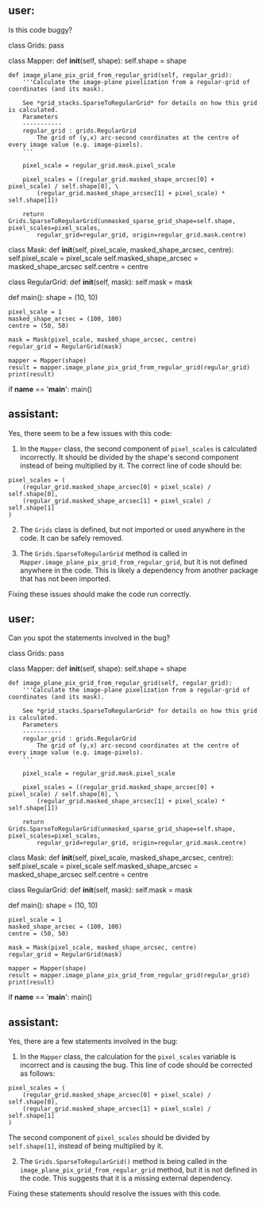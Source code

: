 ## user:
Is this code buggy?



















class Grids:
    pass


class Mapper:
    def __init__(self, shape):
        self.shape = shape
    
    def image_plane_pix_grid_from_regular_grid(self, regular_grid):
        '''Calculate the image-plane pixelization from a regular-grid of coordinates (and its mask).

        See *grid_stacks.SparseToRegularGrid* for details on how this grid is calculated.
        Parameters
        -----------
        regular_grid : grids.RegularGrid
            The grid of (y,x) arc-second coordinates at the centre of every image value (e.g. image-pixels).
        '''
        
        pixel_scale = regular_grid.mask.pixel_scale
        
        pixel_scales = ((regular_grid.masked_shape_arcsec[0] + pixel_scale) / self.shape[0], \
            (regular_grid.masked_shape_arcsec[1] + pixel_scale) * self.shape[1])
        
        return Grids.SparseToRegularGrid(unmasked_sparse_grid_shape=self.shape, pixel_scales=pixel_scales, 
            regular_grid=regular_grid, origin=regular_grid.mask.centre)


class Mask:
    def __init__(self, pixel_scale, masked_shape_arcsec, centre):
        self.pixel_scale = pixel_scale
        self.masked_shape_arcsec = masked_shape_arcsec
        self.centre = centre


class RegularGrid:
    def __init__(self, mask):
        self.mask = mask


def main():
    shape = (10, 10)
    
    pixel_scale = 1
    masked_shape_arcsec = (100, 100)
    centre = (50, 50)
    
    mask = Mask(pixel_scale, masked_shape_arcsec, centre)
    regular_grid = RegularGrid(mask)
    
    mapper = Mapper(shape)
    result = mapper.image_plane_pix_grid_from_regular_grid(regular_grid)
    print(result)


if __name__ == '__main__':
    main()

## assistant:
Yes, there seem to be a few issues with this code:

1. In the `Mapper` class, the second component of `pixel_scales` is calculated incorrectly. It should be divided by the shape's second component instead of being multiplied by it. The correct line of code should be:
```
pixel_scales = (
    (regular_grid.masked_shape_arcsec[0] + pixel_scale) / self.shape[0],
    (regular_grid.masked_shape_arcsec[1] + pixel_scale) / self.shape[1]
)
```

2. The `Grids` class is defined, but not imported or used anywhere in the code. It can be safely removed.

3. The `Grids.SparseToRegularGrid` method is called in `Mapper.image_plane_pix_grid_from_regular_grid`, but it is not defined anywhere in the code. This is likely a dependency from another package that has not been imported.

Fixing these issues should make the code run correctly.

## user:
Can you spot the statements involved in the bug?



















class Grids:
    pass


class Mapper:
    def __init__(self, shape):
        self.shape = shape
    
    def image_plane_pix_grid_from_regular_grid(self, regular_grid):
        '''Calculate the image-plane pixelization from a regular-grid of coordinates (and its mask).

        See *grid_stacks.SparseToRegularGrid* for details on how this grid is calculated.
        Parameters
        -----------
        regular_grid : grids.RegularGrid
            The grid of (y,x) arc-second coordinates at the centre of every image value (e.g. image-pixels).
        '''
        
        pixel_scale = regular_grid.mask.pixel_scale
        
        pixel_scales = ((regular_grid.masked_shape_arcsec[0] + pixel_scale) / self.shape[0], \
            (regular_grid.masked_shape_arcsec[1] + pixel_scale) * self.shape[1])
        
        return Grids.SparseToRegularGrid(unmasked_sparse_grid_shape=self.shape, pixel_scales=pixel_scales, 
            regular_grid=regular_grid, origin=regular_grid.mask.centre)


class Mask:
    def __init__(self, pixel_scale, masked_shape_arcsec, centre):
        self.pixel_scale = pixel_scale
        self.masked_shape_arcsec = masked_shape_arcsec
        self.centre = centre


class RegularGrid:
    def __init__(self, mask):
        self.mask = mask


def main():
    shape = (10, 10)
    
    pixel_scale = 1
    masked_shape_arcsec = (100, 100)
    centre = (50, 50)
    
    mask = Mask(pixel_scale, masked_shape_arcsec, centre)
    regular_grid = RegularGrid(mask)
    
    mapper = Mapper(shape)
    result = mapper.image_plane_pix_grid_from_regular_grid(regular_grid)
    print(result)


if __name__ == '__main__':
    main()

## assistant:
Yes, there are a few statements involved in the bug:

1. In the `Mapper` class, the calculation for the `pixel_scales` variable is incorrect and is causing the bug. This line of code should be corrected as follows:
```
pixel_scales = (
    (regular_grid.masked_shape_arcsec[0] + pixel_scale) / self.shape[0],
    (regular_grid.masked_shape_arcsec[1] + pixel_scale) / self.shape[1]
)
```
The second component of `pixel_scales` should be divided by `self.shape[1]`, instead of being multiplied by it.

2. The `Grids.SparseToRegularGrid()` method is being called in the `image_plane_pix_grid_from_regular_grid` method, but it is not defined in the code. This suggests that it is a missing external dependency.

Fixing these statements should resolve the issues with this code.

